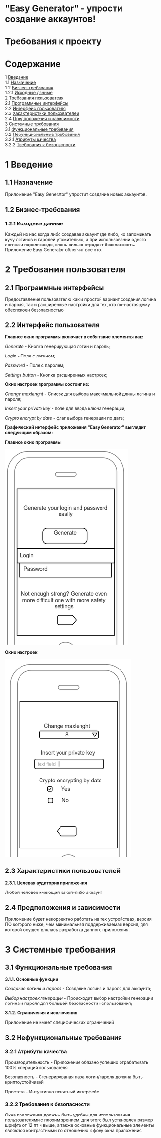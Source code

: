 # "Easy Generator" - упрости создание аккаунтов!

# **Требования к проекту**

# Содержание
1 [Введение](#intro)  
1.1 [Назначение](#appointment)  
1.2 [Бизнес-требования](#business_requirements)  
1.2.1 [Исходные данные](#business_opportunities)  
2 [Требования пользователя](#user_requirements)  
2.1 [Программные интерфейсы](#software_interfaces)  
2.2 [Интерфейс пользователя](#user_interface)  
2.3 [Характеристики пользователей](#user_specifications)  
2.4 [Предположения и зависимости](#assumptions_and_dependencies)  
3 [Системные требования](#system_requirements)  
3.1 [Функциональные требования](#functional_requirements)  
3.2 [Нефункциональные требования](#non-functional_requirements)  
3.2.1 [Атрибуты качества](#quality_attributes)  
3.2.2 [Требования к безопасности](#security_requirements)  

<a name="intro"/>

# 1 Введение

<a name="appointment"/>

## 1.1 Назначение

Приложение "Easy Generator" упростит создание новых аккаунтов. 

<a name="business_requirements"/>

## 1.2 Бизнес-требования

<a name="business_opportunities"/>

### 1.2.1 Исходные данные

Каждый из нас когда либо создавал аккаунт где либо, но запоминать кучу логинов и паролей утомительно, а при использовании одного логина и пароля везде, очень сильно страдает безопасность. Приложение Easy Generator облегчит все это.

<a name="user_requirements"/>

# 2 Требования пользователя

<a name="software_interfaces"/>

## 2.1 Программные интерфейсы

Предоставление пользователю как и простой вариант создания логина и пароля, так и расширенные настройки для тех, кто по-настоящему обеспокоен безопасностью

<a name="user_interface"/>

## 2.2 Интерфейс пользователя

**Главное окно программы включает в себя такие элементы как:**

*Generate* - Кнопка генерирующая логин и пароль;

*Login* - Поле с логином;

*Password* - Поле с паролем;

*Settings button* - Кнопка расширенных настроек;

**Окно настроек программы состоит из:** 

*Change maxlenght* - Список для выбора максимальной длины логина и пароля;

*Insert your private key* - поле для ввода ключа генерации; 

*Crypto encrypt by date* - флаг выбора генерации по дате;

**Графический интерфейс приложения "Easy Generator" выглядит следующим образом:**

**Главное окно программы**

![Главное окно программы (Главное окно программы)](/Images/Easy_main.png)  

**Окно настроек**

![Окно настроек (Окно настроек)](/Images/Easy_Settings.png)  
 

<a name="user_specifications"/>

## 2.3 Характеристики пользователей

**2.3.1. Целевая аудитория приложения**

Любой человек имеющий какой-либо аккаунт

<a name="assumptions_and_dependencies"/>

## 2.4 Предположения и зависимости

Приложение будет некорректно работать на тех устройствах, версия ПО которого ниже, чем минимальная поддерживаемая версия, для которой осуществлялась разработка данного приложения.

<a name="system_requirements"/>

# 3 Системные требования

<a name="functional_requirements"/>

## 3.1 Функциональные требования

**3.1.1. Основные функции**

*Создание логина и пароля* - Создание логина и пароля для аккаунта;

*Выбор настроек генерации* - Происходит выбор настройки генерации логина и пароля для большей безопасности использования;

**3.1.2. Ограничения и исключения**

Приложение не имеет специфических ограничений

<a name="non-functional_requirements"/>

## 3.2 Нефункциональные требования

<a name="quality_attributes"/>

### 3.2.1 Атрибуты качества

Производительность - Приложение обязано успешно отрабатывать 100% операций пользователя

Безопасность - Сгенерированая пара логин/пароля должна быть криптоустойчивой

Простота - Интуитивно понятный интерфейс


<a name="security_requirements"/>

### 3.2.2 Требования к безопасности

Окна приложения должны быть удобны для использования пользователями с плохим зрением, для этого был установлен размер шрифта от 12 пт и выше, а также основные функциональные элементы являются контрастными по отношению к фону окна приложения.
